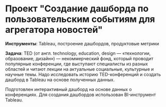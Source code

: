 # Проект "Создание дашборда по пользовательским событиям для агрегатора новостей"

__Инструменты__: Tableau, построение дашбордов, продуктовые метрики

__Задача__: TED (от англ. technology, education, design — «технологии, образование, дизайн») — некоммерческий фонд, который проводит популярные конференции, где выступают специалисты из разных областей и читают лекции на актуальные социальные, культурные и научные темы. Надо исследовать историю TED-конференций и создать дашборд в Tableau на основе полученных данных.

Подготовлен интерактивный дашборд на основе данных о конференциях. Для создания дашбордов использован BI-инструмент Tableau.